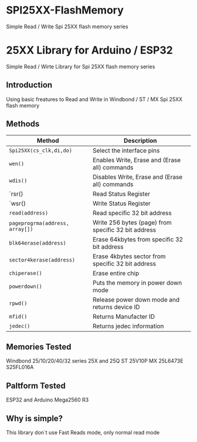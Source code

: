 # SPI25XX-FlashMemory
Simple Read / Write Spi 25XX flash memory series

# 25XX Library for Arduino / ESP32

 Simple Read / Wirte Library for Spi 25XX flash memory series

## Introduction

Using basic freatures to Read and Write in Windbond / ST / MX Spi 25XX flash memory


## Methods

| Method |  Description |
| ------ | ------ |
| `Spi25XX(cs_clk,di,do)` |  Select the interface pins |
| `wen()` | Enables Write, Erase and (Erase all) commands|
| `wdis()`| Disables Write, Erase and (Erase all) commands  |
| `rsr()| Read Status Register |
| `wsr()| Write Status Register |
| `read(address)` | Read specific 32 bit address |
| `pageprogrma(address, array[])` | Write 256 bytes (page) from specific 32 bit address |
| `blk64erase(address)` | Erase 64kbytes from specific 32 bit address  |
| `sector4kerase(address)` | Erase 4kbytes sector from specific 32 bit address  |
| `chiperase()` | Erase entire chip  |
| `powerdown()` | Puts the memory in power down mode  |
| `rpwd()` | Release power down mode and returns device ID  |
| `mfid()` | Returns Manufacter ID  |
| `jedec()` | Returns jedec information |

## Memories Tested

Windbond 25/10/20/40/32 series 25X and 25Q 
ST 25V10P
MX 25L6473E
S25FL016A

## Paltform Tested
ESP32 and Arduino Mega2560 R3

## Why is simple?
This library don´t use Fast Reads mode, only normal read mode
